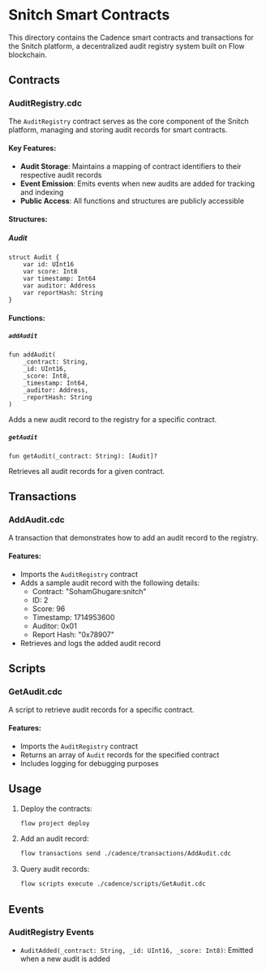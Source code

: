 # Snitch Smart Contracts

This directory contains the Cadence smart contracts and transactions for the Snitch platform, a decentralized audit registry system built on Flow blockchain.

## Contracts

### AuditRegistry.cdc

The `AuditRegistry` contract serves as the core component of the Snitch platform, managing and storing audit records for smart contracts.

#### Key Features:
- **Audit Storage**: Maintains a mapping of contract identifiers to their respective audit records
- **Event Emission**: Emits events when new audits are added for tracking and indexing
- **Public Access**: All functions and structures are publicly accessible

#### Structures:

##### Audit
```cadence
struct Audit {
    var id: UInt16
    var score: Int8
    var timestamp: Int64
    var auditor: Address
    var reportHash: String
}
```

#### Functions:

##### `addAudit`
```cadence
fun addAudit(
    _contract: String,
    _id: UInt16,
    _score: Int8,
    _timestamp: Int64,
    _auditor: Address,
    _reportHash: String
)
```
Adds a new audit record to the registry for a specific contract.

##### `getAudit`
```cadence
fun getAudit(_contract: String): [Audit]?
```
Retrieves all audit records for a given contract.

## Transactions

### AddAudit.cdc

A transaction that demonstrates how to add an audit record to the registry.

#### Features:
- Imports the `AuditRegistry` contract
- Adds a sample audit record with the following details:
  - Contract: "SohamGhugare:snitch"
  - ID: 2
  - Score: 96
  - Timestamp: 1714953600
  - Auditor: 0x01
  - Report Hash: "0x78907"
- Retrieves and logs the added audit record

## Scripts

### GetAudit.cdc

A script to retrieve audit records for a specific contract.

#### Features:
- Imports the `AuditRegistry` contract
- Returns an array of `Audit` records for the specified contract
- Includes logging for debugging purposes

## Usage

1. Deploy the contracts:
   ```bash
   flow project deploy
   ```

2. Add an audit record:
   ```bash
   flow transactions send ./cadence/transactions/AddAudit.cdc
   ```

3. Query audit records:
   ```bash
   flow scripts execute ./cadence/scripts/GetAudit.cdc
   ```

## Events

### AuditRegistry Events
- `AuditAdded(_contract: String, _id: UInt16, _score: Int8)`: Emitted when a new audit is added

